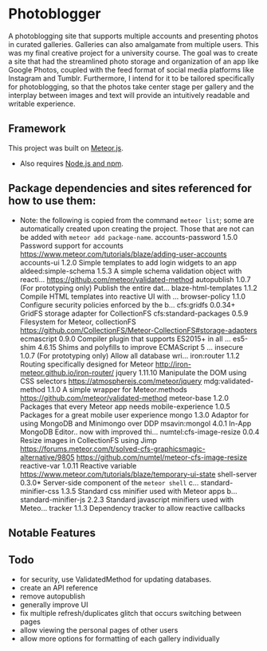# Photoblogger
A photoblogging site that supports multiple accounts and presenting photos in curated galleries. Galleries can also amalgamate from multiple users.
This was my final creative project for a university course.  The goal was to create a site that had the streamlined photo storage and organization of an app like Google Photos, coupled with the feed format of social media platforms like Instagram and Tumblr.  Furthermore, I intend for it to be tailored specifically for photoblogging, so that the photos take center stage per gallery and the interplay between images and text will provide an intuitively readable and writable experience.

## Framework
This project was built on [Meteor.js](https://www.meteor.com/). 
- Also requires [Node.js and npm](https://nodejs.org/en/).

## Package dependencies and sites referenced for how to use them:
- Note: the following is copied from the command `meteor list`; some are automatically created upon creating the project.  Those that are not can be added with `meteor add package-name`. 
accounts-password        1.5.0  Password support for accounts
	https://www.meteor.com/tutorials/blaze/adding-user-accounts
accounts-ui              1.2.0  Simple templates to add login widgets to an app
aldeed:simple-schema     1.5.3  A simple schema validation object with reacti...
	https://github.com/meteor/validated-method
autopublish              1.0.7  (For prototyping only) Publish the entire dat...
blaze-html-templates     1.1.2  Compile HTML templates into reactive UI with ...
browser-policy           1.1.0  Configure security policies enforced by the b...
cfs:gridfs               0.0.34+ GridFS storage adapter for CollectionFS
cfs:standard-packages    0.5.9  Filesystem for Meteor, collectionFS
	https://github.com/CollectionFS/Meteor-CollectionFS#storage-adapters
ecmascript               0.9.0  Compiler plugin that supports ES2015+ in all ...
es5-shim                 4.6.15  Shims and polyfills to improve ECMAScript 5 ...
insecure                 1.0.7  (For prototyping only) Allow all database wri...
iron:router              1.1.2  Routing specifically designed for Meteor
	http://iron-meteor.github.io/iron-router/
jquery                   1.11.10  Manipulate the DOM using CSS selectors
	https://atmospherejs.com/meteor/jquery
mdg:validated-method     1.1.0  A simple wrapper for Meteor.methods
	https://github.com/meteor/validated-method
meteor-base              1.2.0  Packages that every Meteor app needs
mobile-experience        1.0.5  Packages for a great mobile user experience
mongo                    1.3.0  Adaptor for using MongoDB and Minimongo over DDP
msavin:mongol            4.0.1  In-App MongoDB Editor.. now with improved thi...
numtel:cfs-image-resize  0.0.4  Resize images in CollectionFS using Jimp
	https://forums.meteor.com/t/solved-cfs-graphicsmagic-alternative/9805
	https://github.com/numtel/meteor-cfs-image-resize
reactive-var             1.0.11  Reactive variable
	https://www.meteor.com/tutorials/blaze/temporary-ui-state
shell-server             0.3.0* Server-side component of the `meteor shell` c...
standard-minifier-css    1.3.5  Standard css minifier used with Meteor apps b...
standard-minifier-js     2.2.3  Standard javascript minifiers used with Meteo...
tracker                  1.1.3  Dependency tracker to allow reactive callbacks

## Notable Features

## Todo
- for security, use ValidatedMethod for updating databases.
- create an API reference
- remove autopublish
- generally improve UI
- fix multiple refresh/duplicates glitch that occurs switching between pages
- allow viewing the personal pages of other users
- allow more options for formatting of each gallery individually

